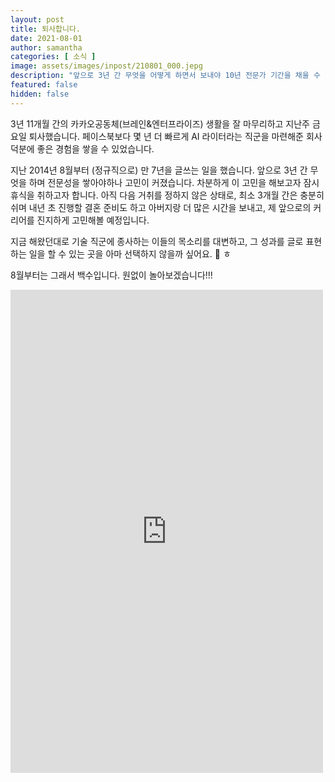 ```yaml
---
layout: post
title: 퇴사합니다.
date: 2021-08-01
author: samantha
categories: [ 소식 ]
image: assets/images/inpost/210801_000.jepg
description: "앞으로 3년 간 무엇을 어떻게 하면서 보내야 10년 전문가 기간을 채울 수 있을지에 대한 고민이 커졌습니다. 이를 위한 충분한 시간을 갖고자합니다."
featured: false
hidden: false
---
```


3년 11개월 간의 카카오공동체(브레인&엔터프라이즈) 생활을 잘 마무리하고 지난주 금요일 퇴사했습니다. 페이스북보다 몇 년 더 빠르게 AI 라이터라는 직군을 마련해준 회사 덕분에 좋은 경험을 쌓을 수 있었습니다.

지난 2014년 8월부터 (정규직으로) 만 7년을 글쓰는 일을 했습니다. 앞으로 3년 간 무엇을 하며 전문성을 쌓아야하나 고민이 커졌습니다. 차분하게 이 고민을 해보고자 잠시 휴식을 취하고자 합니다. 아직 다음 거취를 정하지 않은 상태로, 최소 3개월 간은 충분히 쉬며 내년 초 진행할 결혼 준비도 하고 아버지랑 더 많은 시간을 보내고, 제 앞으로의 커리어를 진지하게 고민해볼 예정입니다.

지금 해왔던대로 기술 직군에 종사하는 이들의 목소리를 대변하고, 그 성과를 글로 표현하는 일을 할 수 있는 곳을 아마 선택하지 않을까 싶어요. 🙂 ㅎ

8월부터는 그래서 백수입니다. 원없이 놀아보겠습니다!!!

<iframe src="https://www.facebook.com/plugins/post.php?href=https%3A%2F%2Fwww.facebook.com%2Fsamantha.writer89%2Fposts%2F4311937908863910&show_text=true&width=500" width="500" height="773" style="border:none;overflow:hidden" scrolling="no" frameborder="0" allowfullscreen="true" allow="autoplay; clipboard-write; encrypted-media; picture-in-picture; web-share"></iframe>
